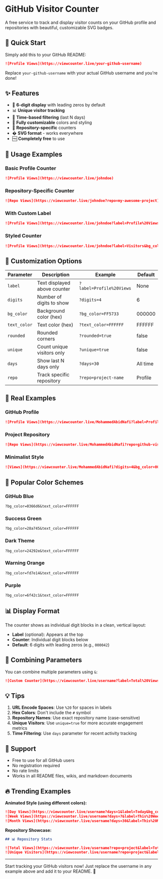 # GitHub Visitor Counter

A free service to track and display visitor counts on your GitHub profile and repositories with beautiful, customizable SVG badges.

## 🚀 Quick Start

Simply add this to your GitHub README:

```markdown
![Profile Views](https://viewcounter.live/your-github-username)
```

Replace `your-github-username` with your actual GitHub username and you're done!

## ✨ Features

- 🔢 **6-digit display** with leading zeros by default
- 📊 **Unique visitor tracking**
- 📅 **Time-based filtering** (last N days)
- 🎨 **Fully customizable** colors and styling
- 📍 **Repository-specific** counters
- �️ **SVG format** - works everywhere
- 🆓 **Completely free** to use

## 📖 Usage Examples

### Basic Profile Counter

```markdown
![Profile Views](https://viewcounter.live/johndoe)
```

### Repository-Specific Counter

```markdown
![Repo Views](https://viewcounter.live/johndoe?repo=my-awesome-project)
```

### With Custom Label

```markdown
![Profile Views](https://viewcounter.live/johndoe?label=Profile%20Views)
```

### Styled Counter

```markdown
![Profile Views](https://viewcounter.live/johndoe?label=Visitors&bg_color=0366d6&text_color=FFFFFF&rounded=true)
```

## 🎨 Customization Options

| Parameter    | Description                  | Example                  | Default  |
| ------------ | ---------------------------- | ------------------------ | -------- |
| `label`      | Text displayed above counter | `?label=Profile%20Views` | None     |
| `digits`     | Number of digits to show     | `?digits=4`              | 6        |
| `bg_color`   | Background color (hex)       | `?bg_color=FF5733`       | 000000   |
| `text_color` | Text color (hex)             | `?text_color=FFFFFF`     | FFFFFF   |
| `rounded`    | Rounded corners              | `?rounded=true`          | false    |
| `unique`     | Count unique visitors only   | `?unique=true`           | false    |
| `days`       | Show last N days only        | `?days=30`               | All time |
| `repo`       | Track specific repository    | `?repo=project-name`     | Profile  |

## 🎯 Real Examples

### GitHub Profile

```markdown
![Profile Views](https://viewcounter.live/MohammedAbidNafi?label=Profile%20Views&bg_color=0366d6&text_color=FFFFFF&rounded=true)
```

### Project Repository

```markdown
![Repo Views](https://viewcounter.live/MohammedAbidNafi?repo=github-visitor-counter&label=Repository%20Views&bg_color=28a745&text_color=FFFFFF&rounded=true&unique=true)
```

### Minimalist Style

```markdown
![Views](https://viewcounter.live/MohammedAbidNafi?digits=4&bg_color=000000&text_color=FFFFFF)
```

## 🌈 Popular Color Schemes

### GitHub Blue

```
?bg_color=0366d6&text_color=FFFFFF
```

### Success Green

```
?bg_color=28a745&text_color=FFFFFF
```

### Dark Theme

```
?bg_color=24292e&text_color=FFFFFF
```

### Warning Orange

```
?bg_color=fd7e14&text_color=FFFFFF
```

### Purple

```
?bg_color=6f42c1&text_color=FFFFFF
```

## 📊 Display Format

The counter shows as individual digit blocks in a clean, vertical layout:

- **Label** (optional): Appears at the top
- **Counter**: Individual digit blocks below
- **Default**: 6 digits with leading zeros (e.g., `000042`)

## 🔗 Combining Parameters

You can combine multiple parameters using `&`:

```markdown
![Custom Counter](https://viewcounter.live/username?label=Total%20Views&repo=project&digits=5&bg_color=FF6B6B&text_color=FFFFFF&rounded=true&unique=true&days=365)
```

## 💡 Tips

1. **URL Encode Spaces**: Use `%20` for spaces in labels
2. **Hex Colors**: Don't include the `#` symbol
3. **Repository Names**: Use exact repository name (case-sensitive)
4. **Unique Visitors**: Use `unique=true` for more accurate engagement metrics
5. **Time Filtering**: Use `days` parameter for recent activity tracking

## 🤝 Support

- Free to use for all GitHub users
- No registration required
- No rate limits
- Works in all README files, wikis, and markdown documents

## 🔥 Trending Examples

**Animated Style (using different colors):**

```markdown
![Day Views](https://viewcounter.live/username?days=1&label=Today&bg_color=FF6B6B)
![Week Views](https://viewcounter.live/username?days=7&label=This%20Week&bg_color=4ECDC4)
![Month Views](https://viewcounter.live/username?days=30&label=This%20Month&bg_color=45B7D1)
```

**Repository Showcase:**

```markdown
## 📊 Repository Stats

![Total Views](https://viewcounter.live/username?repo=project&label=Total%20Views&bg_color=2C3E50&text_color=FFFFFF&rounded=true)
![Unique Visitors](https://viewcounter.live/username?repo=project&label=Unique%20Visitors&unique=true&bg_color=E74C3C&text_color=FFFFFF&rounded=true)
```

---

Start tracking your GitHub visitors now! Just replace the username in any example above and add it to your README. 🎉
